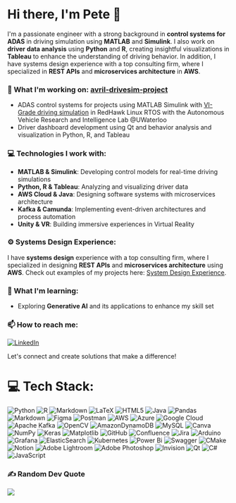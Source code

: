 # Hi there, I'm Pete 👋

I'm a passionate engineer with a strong background in **control systems for ADAS** in driving simulation using **MATLAB** and **Simulink**. I also work on **driver data analysis** using **Python** and **R**, creating insightful visualizations in **Tableau** to enhance the understanding of driving behavior. In addition, I have systems design experience with a top consulting firm, where I specialized in **REST APIs** and **microservices architecture** in **AWS**.

### 🌟 What I'm working on: [avril-drivesim-project](https://github.com/petewachi/avril-drivesim-project)
- ADAS control systems for projects using MATLAB Simulink with [VI-Grade driving simulation](https://www.vi-grade.com/) in RedHawk Linux RTOS with the Autonomous Vehicle Research and Intelligence Lab @UWaterloo
- Driver dashboard development using Qt and behavior analysis and visualization in Python, R, and Tableau

### 💻 Technologies I work with:
- **MATLAB & Simulink**: Developing control models for real-time driving simulations
- **Python, R & Tableau**: Analyzing and visualizing driver data
- **AWS Cloud & Java**: Designing software systems with microservices architecture
- **Kafka & Camunda**: Implementing event-driven architectures and process automation
- **Unity & VR**: Building immersive experiences in Virtual Reality

### ⚙️ Systems Design Experience:
I have **systems design** experience with a top consulting firm, where I specialized in designing **REST APIs** and **microservices architecture** using **AWS**. Check out examples of my projects here: [System Design Experience](https://github.com/petewachi/system-design-experience).

### 🚀 What I'm learning:
- Exploring **Generative AI** and its applications to enhance my skill set

### 📫 How to reach me:
[![LinkedIn](https://img.shields.io/badge/LinkedIn-%230077B5.svg?logo=linkedin&logoColor=white)](https://linkedin.com/in/umpaipantw) 

Let's connect and create solutions that make a difference!

# 💻 Tech Stack:
![Python](https://img.shields.io/badge/python-3670A0?style=flat&logo=python&logoColor=ffdd54) ![R](https://img.shields.io/badge/r-%23276DC3.svg?style=flat&logo=r&logoColor=white) ![Markdown](https://img.shields.io/badge/markdown-%23000000.svg?style=flat&logo=markdown&logoColor=white) ![LaTeX](https://img.shields.io/badge/latex-%23008080.svg?style=flat&logo=latex&logoColor=white) ![HTML5](https://img.shields.io/badge/html5-%23E34F26.svg?style=flat&logo=html5&logoColor=white) ![Java](https://img.shields.io/badge/java-%23ED8B00.svg?style=flat&logo=openjdk&logoColor=white) ![Pandas](https://img.shields.io/badge/pandas-%23150458.svg?style=flat&logo=pandas&logoColor=white) ![Markdown](https://img.shields.io/badge/markdown-%23000000.svg?style=flat&logo=markdown&logoColor=white) ![Figma](https://img.shields.io/badge/figma-%23F24E1E.svg?style=flat&logo=figma&logoColor=white) ![Postman](https://img.shields.io/badge/Postman-FF6C37?style=flat&logo=postman&logoColor=white) ![AWS](https://img.shields.io/badge/AWS-%23FF9900.svg?style=flat&logo=amazon-aws&logoColor=white) ![Azure](https://img.shields.io/badge/azure-%230072C6.svg?style=flat&logo=microsoftazure&logoColor=white) ![Google Cloud](https://img.shields.io/badge/GoogleCloud-%234285F4.svg?style=flat&logo=google-cloud&logoColor=white) ![Apache Kafka](https://img.shields.io/badge/Apache%20Kafka-000?style=flat&logo=apachekafka) ![OpenCV](https://img.shields.io/badge/opencv-%23white.svg?style=flat&logo=opencv&logoColor=white) ![AmazonDynamoDB](https://img.shields.io/badge/Amazon%20DynamoDB-4053D6?style=flat&logo=Amazon%20DynamoDB&logoColor=white) ![MySQL](https://img.shields.io/badge/mysql-4479A1.svg?style=flat&logo=mysql&logoColor=white) ![Canva](https://img.shields.io/badge/Canva-%2300C4CC.svg?style=flat&logo=Canva&logoColor=white) ![NumPy](https://img.shields.io/badge/numpy-%23013243.svg?style=flat&logo=numpy&logoColor=white) ![Keras](https://img.shields.io/badge/Keras-%23D00000.svg?style=flat&logo=Keras&logoColor=white) ![Matplotlib](https://img.shields.io/badge/Matplotlib-%23ffffff.svg?style=flat&logo=Matplotlib&logoColor=black) ![GitHub](https://img.shields.io/badge/github-%23121011.svg?style=flat&logo=github&logoColor=white) ![Confluence](https://img.shields.io/badge/confluence-%23172BF4.svg?style=flat&logo=confluence&logoColor=white) ![Jira](https://img.shields.io/badge/jira-%230A0FFF.svg?style=flat&logo=jira&logoColor=white) ![Arduino](https://img.shields.io/badge/-Arduino-00979D?style=flat&logo=Arduino&logoColor=white) ![Grafana](https://img.shields.io/badge/grafana-%23F46800.svg?style=flat&logo=grafana&logoColor=white) ![ElasticSearch](https://img.shields.io/badge/-ElasticSearch-005571?style=flat&logo=elasticsearch) ![Kubernetes](https://img.shields.io/badge/kubernetes-%23326ce5.svg?style=flat&logo=kubernetes&logoColor=white) ![Power Bi](https://img.shields.io/badge/power_bi-F2C811?style=flat&logo=powerbi&logoColor=black) ![Swagger](https://img.shields.io/badge/-Swagger-%23Clojure?style=flat&logo=swagger&logoColor=white) ![CMake](https://img.shields.io/badge/CMake-%23008FBA.svg?style=flat&logo=cmake&logoColor=white) ![Notion](https://img.shields.io/badge/Notion-%23000000.svg?style=flat&logo=notion&logoColor=white) ![Adobe Lightroom](https://img.shields.io/badge/Adobe%20Lightroom-31A8FF.svg?style=flat&logo=Adobe%20Lightroom&logoColor=white) ![Adobe Photoshop](https://img.shields.io/badge/adobe%20photoshop-%2331A8FF.svg?style=flat&logo=adobe%20photoshop&logoColor=white) ![Invision](https://img.shields.io/badge/invision-FF3366?style=flat&logo=invision&logoColor=white) ![Qt](https://img.shields.io/badge/Qt-%23217346.svg?style=flat&logo=Qt&logoColor=white) ![C#](https://img.shields.io/badge/c%23-%23239120.svg?style=flat&logo=csharp&logoColor=white) ![JavaScript](https://img.shields.io/badge/javascript-%23323330.svg?style=flat&logo=javascript&logoColor=%23F7DF1E)

<!---
### 🔝 Top Contributed Repo
![](https://github-contributor-stats.vercel.app/api?username=petewachi&limit=5&theme=dark&combine_all_yearly_contributions=true)


# 📊 GitHub Stats:
![](https://github-readme-stats.vercel.app/api?username=petewachi&theme=dark&hide_border=false&include_all_commits=false&count_private=false)<br/>
![](https://github-readme-streak-stats.herokuapp.com/?user=petewachi&theme=dark&hide_border=false)<br/>
![](https://github-readme-stats.vercel.app/api/top-langs/?username=petewachi&theme=dark&hide_border=false&include_all_commits=false&count_private=false&layout=compact)
--->
### ✍️ Random Dev Quote
![](https://quotes-github-readme.vercel.app/api?type=horizontal&theme=tokyonight)



<!-- Proudly created with GPRM ( https://gprm.itsvg.in ) -->
